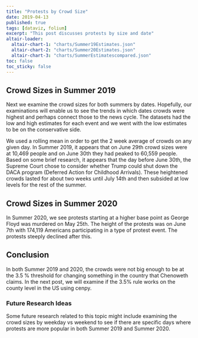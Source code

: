 ```yaml
---
title: "Protests by Crowd Size"
date: 2019-04-13
published: true
tags: [dataviz, folium]
excerpt: "This post discusses protests by size and date"
altair-loader:
  altair-chart-1: "charts/Summer19Estimates.json"
  altair-chart-2: "charts/Summer20Estimates.json"
  altair-chart-3: "charts/SummerEstimatescompared.json"
toc: false
toc_sticky: false
---
```



## Crowd Sizes in Summer 2019

  Next we examine the crowd sizes for both summers by dates. Hopefully, our examinations will enable us to see the trends in which dates crowds were highest and perhaps connect those to the news cycle. The datasets had the low and high estimates for each event and we went with the low estimates to be on the conservative side. 
  
  We used a rolling mean in order to get the 2 week average of crowds on any given day. In Summer 2019, it appears that on June 29th crowd sizes were at 10,469 people and on June 30th they had peaked to 60,559 people. Based on some brief research, it appears that the day before June 30th, the Supreme Court chose to consider whether Trump could shut down the DACA program (Deferred Action for Childhood Arrivals). These heightened crowds lasted for about two weeks until July 14th and then subsided at low levels for the rest of the summer. 

<div id="altair-chart-1"></div>

## Crowd Sizes in Summer 2020

  In Summer 2020, we see protests starting at a higher base point as George Floyd was murdered on May 25th. The height of the protests was on June 7th with 174,119 Americans participating in a type of protest event. The protests steeply declined after this. 


<div id="altair-chart-2"></div>

## Conclusion

<div id="altair-chart-3"></div>

In both Summer 2019 and 2020, the crowds were not big enough to be at the 3.5 % threshold for changing something in the country that Chenoweth claims. In the next post, we will  examine if the 3.5% rule works on the county level in the US using cenpy. 

### Future Research Ideas
Some future research related to this topic might include examining the crowd sizes by weekday vs weekend to see if there are specific days where protests are more popular in both Summer 2019 and Summer 2020. 
